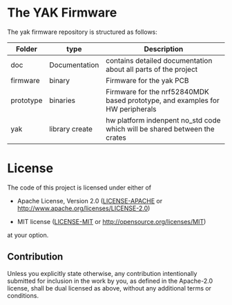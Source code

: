 # The YAK Firmware

The yak firmware repository is structured as follows:


| Folder    | type |  Description |
|-----------|-------|-------------|
| doc       | Documentation | contains detailed documentation about all parts of the project |
| firmware  | binary | Firmware for the yak PCB |
| prototype | binaries | Firmware for the nrf52840MDK based prototype, and examples for HW peripherals |
| yak       | library create | hw platform indenpent no_std code which will be shared between the crates |


# License
The code of this project is licensed under either of

- Apache License, Version 2.0 ([LICENSE-APACHE](LICENSE-APACHE) or
  http://www.apache.org/licenses/LICENSE-2.0)

- MIT license ([LICENSE-MIT](LICENSE-MIT) or http://opensource.org/licenses/MIT)

at your option.

## Contribution
Unless you explicitly state otherwise, any contribution intentionally submitted
for inclusion in the work by you, as defined in the Apache-2.0 license, shall be
dual licensed as above, without any additional terms or conditions.


